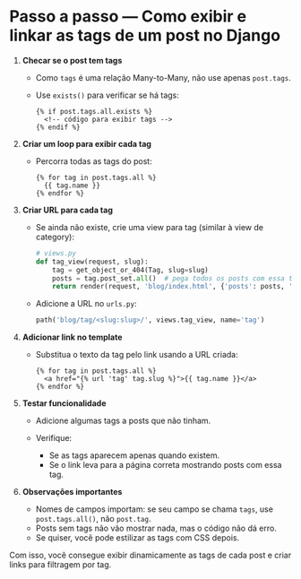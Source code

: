 # Passo a passo — Como exibir e linkar as tags de um post no Django

1. **Checar se o post tem tags**

   * Como `tags` é uma relação Many-to-Many, não use apenas `post.tags`.
   * Use `exists()` para verificar se há tags:

     ```django
     {% if post.tags.all.exists %}
       <!-- código para exibir tags -->
     {% endif %}
     ```

2. **Criar um loop para exibir cada tag**

   * Percorra todas as tags do post:

     ```django
     {% for tag in post.tags.all %}
       {{ tag.name }}
     {% endfor %}
     ```

3. **Criar URL para cada tag**

   * Se ainda não existe, crie uma view para tag (similar à view de category):

     ```python
     # views.py
     def tag_view(request, slug):
         tag = get_object_or_404(Tag, slug=slug)
         posts = tag.post_set.all()  # pega todos os posts com essa tag
         return render(request, 'blog/index.html', {'posts': posts, 'tag': tag})
     ```
   * Adicione a URL no `urls.py`:

     ```python
     path('blog/tag/<slug:slug>/', views.tag_view, name='tag')
     ```

4. **Adicionar link no template**

   * Substitua o texto da tag pelo link usando a URL criada:

     ```django
     {% for tag in post.tags.all %}
       <a href="{% url 'tag' tag.slug %}">{{ tag.name }}</a>
     {% endfor %}
     ```

5. **Testar funcionalidade**

   * Adicione algumas tags a posts que não tinham.
   * Verifique:

     * Se as tags aparecem apenas quando existem.
     * Se o link leva para a página correta mostrando posts com essa tag.

6. **Observações importantes**

   * Nomes de campos importam: se seu campo se chama `tags`, use `post.tags.all()`, não `post.tag`.
   * Posts sem tags não vão mostrar nada, mas o código não dá erro.
   * Se quiser, você pode estilizar as tags com CSS depois.

Com isso, você consegue exibir dinamicamente as tags de cada post e criar links para filtragem por tag.
